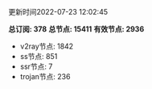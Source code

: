 更新时间2022-07-23 12:02:45

**总订阅: 378**
**总节点: 15411**
**有效节点: 2936**
- v2ray节点: 1842
- ss节点: 851
- ssr节点: 7
- trojan节点: 236
